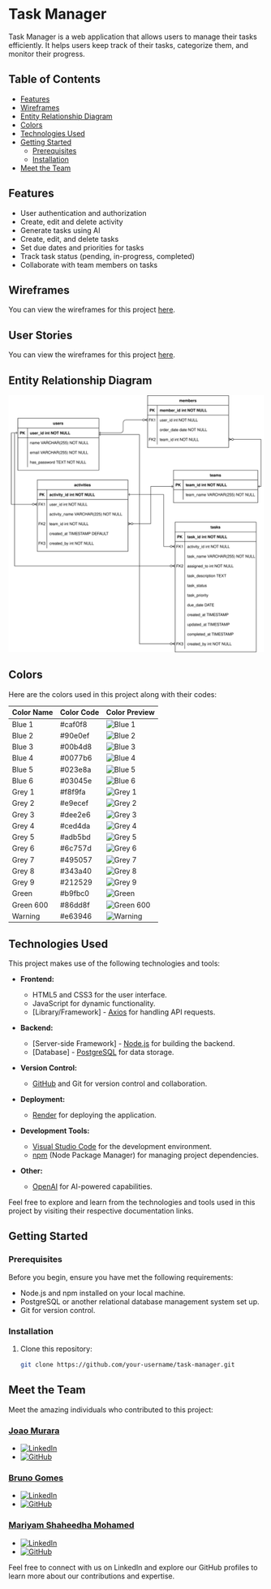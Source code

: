 # Task Manager

Task Manager is a web application that allows users to manage their tasks efficiently. It helps users keep track of their tasks, categorize them, and monitor their progress.

## Table of Contents
- [Features](#features)
- [Wireframes](#wireframes)
- [Entity Relationship Diagram](#entity-relationship-diagram)
- [Colors](#colors)
- [Technologies Used](#technologies-used)
- [Getting Started](#getting-started)
  - [Prerequisites](#prerequisites)
  - [Installation](#installation)
- [Meet the Team](#meet-the-team)

## Features

- User authentication and authorization
- Create, edit and delete activity
- Generate tasks using AI
- Create, edit, and delete tasks
- Set due dates and priorities for tasks
- Track task status (pending, in-progress, completed)
- Collaborate with team members on tasks

## Wireframes

You can view the wireframes for this project [here](https://app.diagrams.net/#G1JdGqXqcATaudKFwtCdFxFK7UbpQoezty).

## User Stories
You can view the wireframes for this project [here](https://app.smartsheet.com/sheets/HPfwFCRQ366gXCqXQQRJwcCV3WgHg9JXfqfqHG51?view=grid).

## Entity Relationship Diagram
![Wireframe 1](./client/styles/img/task_manager_erd.drawio.svg)

## Colors

Here are the colors used in this project along with their codes:

| Color Name | Color Code | Color Preview |
|------------|------------|---------------|
| Blue 1     | #caf0f8    | ![Blue 1](https://via.placeholder.com/20/caf0f8/caf0f8) |
| Blue 2     | #90e0ef    | ![Blue 2](https://via.placeholder.com/20/90e0ef/90e0ef) |
| Blue 3     | #00b4d8    | ![Blue 3](https://via.placeholder.com/20/00b4d8/00b4d8) |
| Blue 4     | #0077b6    | ![Blue 4](https://via.placeholder.com/20/0077b6/0077b6) |
| Blue 5     | #023e8a    | ![Blue 5](https://via.placeholder.com/20/023e8a/023e8a) |
| Blue 6     | #03045e    | ![Blue 6](https://via.placeholder.com/20/03045e/03045e) |
| Grey 1     | #f8f9fa    | ![Grey 1](https://via.placeholder.com/20/f8f9fa/f8f9fa) |
| Grey 2     | #e9ecef    | ![Grey 2](https://via.placeholder.com/20/e9ecef/e9ecef) |
| Grey 3     | #dee2e6    | ![Grey 3](https://via.placeholder.com/20/dee2e6/dee2e6) |
| Grey 4     | #ced4da    | ![Grey 4](https://via.placeholder.com/20/ced4da/ced4da) |
| Grey 5     | #adb5bd    | ![Grey 5](https://via.placeholder.com/20/adb5bd/adb5bd) |
| Grey 6     | #6c757d    | ![Grey 6](https://via.placeholder.com/20/6c757d/6c757d) |
| Grey 7     | #495057    | ![Grey 7](https://via.placeholder.com/20/495057/495057) |
| Grey 8     | #343a40    | ![Grey 8](https://via.placeholder.com/20/343a40/343a40) |
| Grey 9     | #212529    | ![Grey 9](https://via.placeholder.com/20/212529/212529) |
| Green      | #b9fbc0    | ![Green](https://via.placeholder.com/20/b9fbc0/b9fbc0) |
| Green 600  | #86dd8f    | ![Green 600](https://via.placeholder.com/20/86dd8f/86dd8f) |
| Warning    | #e63946    | ![Warning](https://via.placeholder.com/20/e63946/e63946) |

## Technologies Used

This project makes use of the following technologies and tools:

- **Frontend:**
  - HTML5 and CSS3 for the user interface.
  - JavaScript for dynamic functionality.
  - [Library/Framework] - [Axios](https://axios-http.com/) for handling API requests.

- **Backend:**
  - [Server-side Framework] - [Node.js](https://nodejs.org/) for building the backend.
  - [Database] - [PostgreSQL](https://www.postgresql.org/) for data storage.

- **Version Control:**
  - [GitHub](https://github.com) and Git for version control and collaboration.

- **Deployment:**
  - [Render](https://render.com) for deploying the application.

- **Development Tools:**
  - [Visual Studio Code](https://code.visualstudio.com) for the development environment.
  - [npm](https://www.npmjs.com) (Node Package Manager) for managing project dependencies.

- **Other:**
  - [OpenAI](https://openai.com) for AI-powered capabilities.

Feel free to explore and learn from the technologies and tools used in this project by visiting their respective documentation links.

## Getting Started

### Prerequisites

Before you begin, ensure you have met the following requirements:

- Node.js and npm installed on your local machine.
- PostgreSQL or another relational database management system set up.
- Git for version control.

### Installation

1. Clone this repository:

   ```bash
   git clone https://github.com/your-username/task-manager.git

## Meet the Team

Meet the amazing individuals who contributed to this project:

### [Joao Murara](https://www.linkedin.com/in/joao-murara/)
- [![LinkedIn](https://img.shields.io/badge/LinkedIn-Joao%20Murara-blue?style=flat-square&logo=linkedin)](https://www.linkedin.com/in/joao-murara/)
- [![GitHub](https://img.shields.io/badge/GitHub-JPMurara-black?style=flat-square&logo=github)](https://github.com/JPMurara/JPMurara)


### [Bruno Gomes](https://www.linkedin.com/in/brunogomes11/)
- [![LinkedIn](https://img.shields.io/badge/LinkedIn-Bruno%20Gomes-blue?style=flat-square&logo=linkedin)](https://www.linkedin.com/in/brunogomes11/)
- [![GitHub](https://img.shields.io/badge/GitHub-brunogomes11-black?style=flat-square&logo=github)](https://github.com/brunogomes11)


### [Mariyam Shaheedha Mohamed](https://www.linkedin.com/in/maryam-shahydha-mohamed-6582b6279/)
- [![LinkedIn](https://img.shields.io/badge/LinkedIn-Maryam%20Shahydha%20Mohamed-blue?style=flat-square&logo=linkedin)](https://www.linkedin.com/in/maryam-shahydha-mohamed-6582b6279/)
- [![GitHub](https://img.shields.io/badge/GitHub-MaryamShaheedha-black?style=flat-square&logo=github)](https://github.com/MaryamShaheedha)


Feel free to connect with us on LinkedIn and explore our GitHub profiles to learn more about our contributions and expertise.
